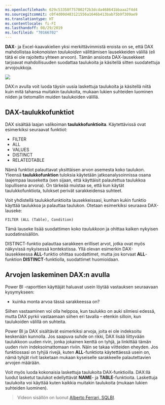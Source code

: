 ```yaml
---
ms.openlocfilehash: 629c53358f757002f2b3dcda468641bbaaa2f4d4
ms.sourcegitcommit: c0f4d00d483121556a1646b413bab75b9f309ae9
ms.translationtype: HT
ms.contentlocale: fi-FI
ms.lasthandoff: 08/29/2019
ms.locfileid: "70166702"
---
```

**DAX**- ja Excel-kaavakielien yksi merkittävimmistä eroista on se, että DAX mahdollistaa *kokonaisten taulukoiden* välittämisen lausekkeiden välillä (eli tätä ei ole rajoitettu yhteen arvoon). Tämän ansiosta DAX-lausekkeet tarjoavat mahdollisuuden suodattaa taulukoita ja käsitellä sitten suodatettuja arvojoukkoja.

![](media/7-6-dax-tables-and-filtering/dax-tables-filtering_1.png)

DAX:n avulla voit luoda täysin uusia laskettuja taulukoita ja käsitellä niitä kuin mitä tahansa muitakin taulukoita, mukaan lukien suhteiden luominen niiden ja tietomallin muiden taulukoiden välillä.

## <a name="dax-table-functions"></a>DAX-taulukkofunktiot
DAX sisältää laajan valikoiman **taulukkofunktioita**. Käytettävissä ovat esimerkiksi seuraavat funktiot:

* FILTER
* ALL
* VALUES
* DISTINCT
* RELATEDTABLE

Nämä funktiot palauttavat yksittäisen arvon asemesta koko taulukon. Yleensä **taulukkofunktion** tuloksia käytetään jatkoanalysoinnissa osana laajempaa lauseketta (sen sijaan, että käyttäisit palautettua taulukkoa lopullisena arvona). On tärkeää muistaa se, että kun käytät taulukkofunktiota, tulokset perivät sarakkeidensa suhteet.

Voit yhdistellä taulukkofunktioita lausekkeissasi, kunhan kukin funktio käyttää taulukkoa ja palauttaa taulukon. Otetaan esimerkiksi seuraava DAX-lauseke:

    FILTER (ALL (Table), Condition)

Tämä lauseke lisää suodattimen koko *taulukkoon* ja ohittaa kaiken nykyisen suodatinsisällön.

DISTINCT-funktio palauttaa sarakkeen erilliset arvot, jotka ovat myös näkyvissä nykyisessä kontekstissa. Yllä olevan esimerkin DAX-lausekkeessa **ALL**-funktio ohittaa suodattimet, mutta jos korvaat **ALL**-funktion **DISTINCT**-funktiolla, suodattimet huomioidaan.

## <a name="counting-values-with-dax"></a>Arvojen laskeminen DAX:n avulla
Power BI -raporttien käyttäjät haluavat usein löytää vastauksen seuraavaan kysymykseen:

* kuinka monta arvoa tässä sarakkeessa on?

Siihen vastaaminen voi olla helppoa, kun taulukko on auki silmiesi edessä, mutta DAX pyrkii vastaamaan siihen eri tavalla – etenkin silloin, kun taulukoiden välillä on suhteita.

Power BI ja DAX sisältävät esimerkiksi arvoja, joita ei ole indeksoitu keskenään kunnolla. Jos saapuva suhde on rikki, DAX lisää liittyvään taulukkoon uuden rivin, jonka jokainen kenttä on tyhjä, ja linkittää tämän uuden rivin indeksoimattomaan riviin. Näin se takaa viitteiden eheyden. Jos funktiossasi on tyhjiä rivejä, kuten **ALL**-funktiota käytettäessä usein on, nämä tyhjät rivit lasketaan mukaan kyseiselle sarakkeelle palautettavien arvojen määrään.

Voit myös luoda kokonaisia laskettuja taulukoita DAX-funktioilla. DAX:llä luodut lasketut taulukot edellyttävät **NAME**- ja **TABLE**-funktioita. Laskettuja taulukoita voi käyttää kuten kaikkia muitakin taulukoita (mukaan lukien suhteiden luominen).

> Videon sisällön on luonut [Alberto Ferrari, SQLBI](http://www.sqlbi.com/learning-dax).
> 
> 

